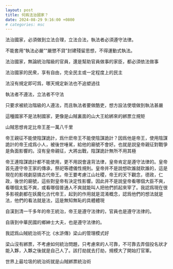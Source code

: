 ```yaml
---
layout: post
title: 何爲法治國家？
date: 2024-08-29 9:16:00 +0800
# categories: msc
---
```


法治國家，必須做到立法合理，立法合法，執法者必須遵守法律。

不能套用“執法必嚴”“嚴懲不貸”封建殘留思想，不得運動式執法。

法治國家，無論統治階級的官員，還是幫助官員做事的家臣，都必須依法做事

法治國家的民衆，享有自由，完全民主或一定程度上的民主

法沒有規定即可爲，哪天規定新法也不追塑過往

執法者不遵法，立法者不守法

只要求被統治階級的人遵法，而且執法者要做酷吏，想方設法使壞做到執法甚嚴

這種國家不是法制國家，更像是山賊裏面的山大王給綁來的綁票立規矩

山賊思想肯定比帝王差一萬八千里

帝王親征不能使陰謀詭計，爲什麽帝王不能使陰謀詭計？因爲他是帝王，使用陰謀詭計的帝王成爲小人，被後世唾駡，給他的廟號不會好。也就是説皇帝親征對戰爭是負面影響的。沒有皇帝親征，大將出戰，陰謀詭計無所不用其極

帝王連陰謀詭計都不能使用，更不用説會違背法律，皇帝肯定是遵守法律的。皇帝首先遵守帝王家的傳承，祭祀等禮儀性規則。皇帝并不是說想砍誰就砍誰的，這是現在的影視劇惡搞古代帝王。帝王要考慮江山社稷，帝王的天下觀念，德政，仁政，後世的廟號，這些對皇帝有決定性影響。因此并不是說皇帝看哪個大臣不爽，看哪個太監不爽，或看哪個普通人不爽就能叫人把他們抓起來宰了。我認爲現在很多影視劇都在妖魔化古代帝王，起到的作用就是混淆概念，認爲他們的想法就是法，他們的看法就是法，這是無知無恥的具體體現

自漢到清一千多年的帝王統治，帝王是遵守法律的，官員也是遵守法律的。

自唐到中華民國的鄉紳士大夫，也是遵守法律的。

我認爲山賊統治術不比《水滸傳》梁山的管理模式好

梁山沒有綁票，不考慮如何統治問題，只考慮來的人可靠，不可靠去弄個投名狀才能入夥，入夥之後就是自己人了。該打劫就去打劫，規模大了開始打官軍。

世界上最垃圾的統治術就是山賊綁票統治術